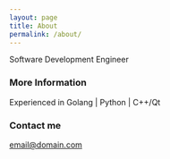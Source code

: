 ```yaml
---
layout: page
title: About
permalink: /about/
---
```


Software Development Engineer

### More Information

Experienced in Golang | Python | C++/Qt

### Contact me

[email@domain.com](mailto:email@domain.com)
